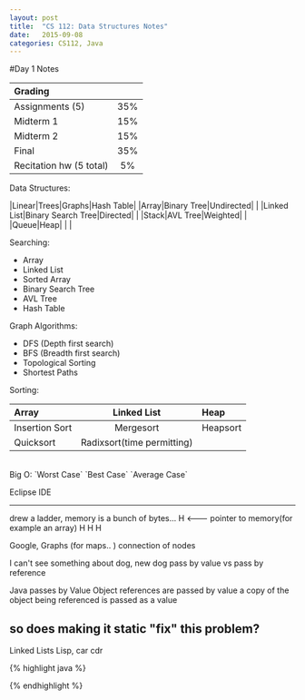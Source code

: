 ```yaml
---
layout: post
title:  "CS 112: Data Structures Notes"
date:   2015-09-08
categories: CS112, Java
---
```

#Day 1 Notes

| Grading ||
|:-----|:-----:|
|Assignments (5) | 35% |
|Midterm 1 | 15% |
|Midterm 2 | 15% |
|Final | 35%|
|Recitation hw (5 total)| 5%|

Data Structures:

|Linear|Trees|Graphs|Hash Table|
|Array|Binary Tree|Undirected| |
|Linked List|Binary Search Tree|Directed| |
|Stack|AVL Tree|Weighted| |
|Queue|Heap| | |

Searching:

- Array
- Linked List
- Sorted Array 
- Binary Search Tree 
- AVL Tree 
- Hash Table

Graph Algorithms:

- DFS (Depth first search)
- BFS (Breadth first search)
- Topological Sorting
- Shortest Paths

Sorting:

|Array|Linked List| Heap|
|:----|:-----:|:----|
|Insertion Sort    |Mergesort   |Heapsort|
|Quicksort| Radixsort(time permitting)| |

<br>
Big O:
`Worst Case` `Best Case` `Average Case`

Eclipse IDE

----------------------------
drew a ladder, memory is a bunch of bytes...
H  <--- pointer to memory(for example an array)
H 
H
H

Google, Graphs (for maps.. )
	connection of nodes
	
I can't see
something about dog, new dog
pass by value vs pass by reference

Java passes by Value 
Object references are passed by value
a copy of the object being referenced is passed as a value

so does making it static "fix" this problem?
-------------
Linked Lists
Lisp, car cdr


{% highlight java %}

{% endhighlight %}